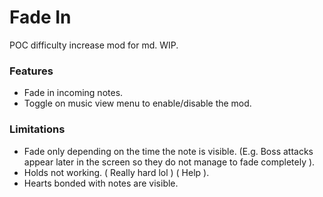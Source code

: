 # Fade In
POC difficulty increase mod for md.
WIP.

### Features
* Fade in incoming notes.
* Toggle on music view menu to enable/disable the mod.

### Limitations
* Fade only depending on the time the note is visible. (E.g. Boss attacks appear later in the screen so they do not manage to fade completely ).
* Holds not working. ( Really hard lol ) ( Help ).
* Hearts bonded with notes are visible.